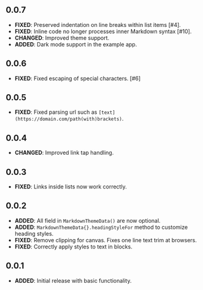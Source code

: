 ## 0.0.7

- **FIXED**: Preserved indentation on line breaks within list items [#4].
- **FIXED**: Inline code no longer processes inner Markdown syntax [#10].
- **CHANGED**: Improved theme support.
- **ADDED**: Dark mode support in the example app.

## 0.0.6

- **FIXED**: Fixed escaping of special characters. [#6] 

## 0.0.5

- **FIXED**: Fixed parsing url such as `[text](https://domain.com/path(with)brackets)`.

## 0.0.4

- **CHANGED**: Improved link tap handling.

## 0.0.3

- **FIXED**: Links inside lists now work correctly.

## 0.0.2

- **ADDED**: All field in `MarkdownThemeData()` are now optional.
- **ADDED**: `MarkdownThemeData{}.headingStyleFor` method to customize heading styles.
- **FIXED**: Remove clipping for canvas. Fixes one line text trim at browsers.
- **FIXED**: Correctly apply styles to text in blocks.

## 0.0.1

- **ADDED**: Initial release with basic functionality.
